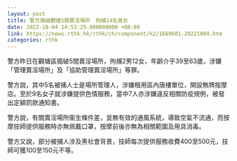 ```yaml
---
layout: post
title: 警方搗破觀塘5間賣淫場所　拘捕14名男女
date: 2022-10-04 14:53:25.000000000 +08:00
link: https://news.rthk.hk/rthk/ch/component/k2/1669601-20221004.htm
categories: rthk
---
```


警方昨日在觀塘區搗破5間賣淫場所，拘捕2男12女，年齡介乎39至63歲，涉嫌「管理賣淫場所」及「協助管理賣淫場所」等罪。

警方說，其中5名被捕人士是場所管理人，涉嫌租用區內唐樓單位，開設無牌按摩店。至於9名女子就涉嫌提供色情服務，當中7人亦涉嫌違反相關防疫規例，被發出定額罰款通知書。

警方說，有關賣淫場所衞生條件差，並無有效的通風系統，導致空氣不流通，而按摩技師提供服務時亦無佩戴口罩，按摩前後亦無為相關範圍及用具消毒。

警方又說，部分被捕人涉及黑社會背景，技師每次提供服務收費400至500元，技師可獲100至150元不等。

